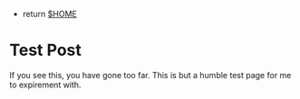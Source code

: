
- return [$HOME](https://spacecow99.github.io/)

# Test Post

If you see this, you have gone too far. This is but a humble test page for me to expirement with.